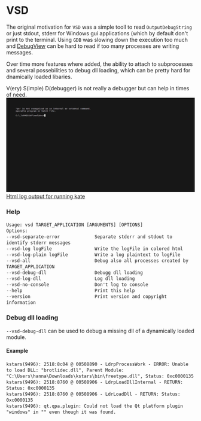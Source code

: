 # VSD
The original motivation for `VSD` was a simple tooll to read `OutputDebugString` or just stdout, stderr for Windows gui applications (which by default don't print to the terminal.
Using `GDB` was slowing down the execution too much and [DebugView](https://learn.microsoft.com/en-us/sysinternals/downloads/debugview) can be hard to read if too many processes are writing messages.

Over time more features where added, the ability to attach to subprocesses and several possebilities to debug dll loading, which can be pretty hard for dnamically loaded libaries.

V(ery) S(imple) D(debugger) is not really a debugger but can help in times of need.
![vhs recording of vsd.gif](doc/vsd.gif)
[Html log output for running kate](doc/kate.html)

### Help

```
Usage: vsd TARGET_APPLICATION [ARGUMENTS] [OPTIONS]
Options:
--vsd-separate-error             Separate stderr and stdout to identify stderr messages
--vsd-log logFile                Write the logFile in colored html
--vsd-log-plain logFile          Write a log plaintext to logFile
--vsd-all                        Debug also all processes created by TARGET_APPLICATION
--vsd-debug-dll                  Debugg dll loading
--vsd-log-dll                    Log dll loading
--vsd-no-console                 Don't log to console
--help                           Print this help
--version                        Print version and copyright information
```

### Debug dll loading
`--vsd-debug-dll` can be used to debug a missing dll of a dynamically loaded module.

#### Example 
```
kstars(9496): 2518:8c04 @ 00508890 - LdrpProcessWork - ERROR: Unable to load DLL: "brotlidec.dll", Parent Module: "C:\Users\hanna\Downloads\kstars\bin\freetype.dll", Status: 0xc0000135
kstars(9496): 2518:8760 @ 00508906 - LdrpLoadDllInternal - RETURN: Status: 0xc0000135
kstars(9496): 2518:8760 @ 00508906 - LdrLoadDll - RETURN: Status: 0xc0000135
kstars(9496): qt.qpa.plugin: Could not load the Qt platform plugin "windows" in "" even though it was found.
